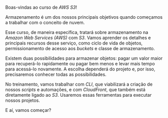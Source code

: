 <div class="formattedText" data-external-links="">
                                <p>Boas-vindas ao curso de <em>AWS S3</em>!</p>
<p>Armazenamento é um dos nossos principais objetivos quando começamos a trabalhar com o conceito de nuvem. </p>
<p>Esse curso, de maneira específica, tratará sobre armazenamento na <em>Amazon Web Services (AWS)</em> com <em>S3</em>. Vamos aprender os detalhes e principais recursos desse serviço, como ciclo de vida de objetos, permissionamento de acesso aos <em>buckets</em> e classe de armazenamento.</p>
<p>Existem duas possibilidades para armazenar objetos: pagar um valor maior para recuperá-lo rapidamente ou pagar bem menos e levar mais tempo para acessá-lo novamente. A escolha dependerá do projeto e, por isso, precisaremos conhecer todas as possibilidades.</p>
<p>No treinamento, vamos trabalhar com <em>CLI</em>, que viabilizará a criação de nossos <em>scripts</em> e automações, e com <em>CloudFront</em>, que também está diretamente ligado ao <em>S3</em>. Usaremos essas ferramentas para executar nossos projetos.</p>
<p>E aí, vamos começar?</p>
                        </div>